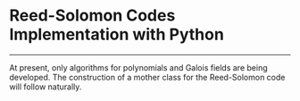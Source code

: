 # Reed-Solomon Codes Implementation with Python
***

At present, only algorithms for polynomials and Galois fields are being developed. The construction of a mother class for the Reed-Solomon code will follow naturally.